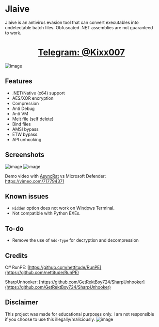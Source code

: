 # Jlaive

Jlaive is an antivirus evasion tool that can convert executables into undetectable batch files. Obfuscated .NET assemblies are not guaranteed to work.

<h1 align="center">
    <b><a href="https://t.me/kixx007">Telegram: @Kixx007</a></b>
</h1>

![image](https://user-images.githubusercontent.com/119069565/204140501-79581722-5d97-41f5-a1dc-690812c8b17b.png)


## Features
- .NET/Native (x64) support
- AES/XOR encryption
- Compression
- Anti Debug
- Anti VM
- Melt file (self delete)
- Bind files
- AMSI bypass
- ETW bypass
- API unhooking

## Screenshots

![image](https://user-images.githubusercontent.com/119069565/204138386-4fe36a08-106b-4671-9679-37b8d5f11068.png)
![image](https://media.discordapp.net/attachments/961905736139554876/982925618377281536/unknown.png)

Demo video with [AsyncRat](https://github.com/NYAN-x-CAT/AsyncRAT-C-Sharp) vs Microsoft Defender: https://vimeo.com/717794371



## Known issues

- `Hidden` option does not work on Windows Terminal.
- Not compatible with Python EXEs.

## To-do

- Remove the use of `Add-Type` for decryption and decompression

## Credits

C# RunPE: [https://github.com/nettitude/RunPE](https://github.com/nettitude/RunPE)

SharpUnhooker: [https://github.com/GetRektBoy724/SharpUnhooker](https://github.com/GetRektBoy724/SharpUnhooker)

## Disclaimer
This project was made for educational purposes only. I am not responsible if you choose to use this illegally/maliciously.
![image](https://media.discordapp.net/attachments/959762900443070485/987900379863846962/Untitled.png)
